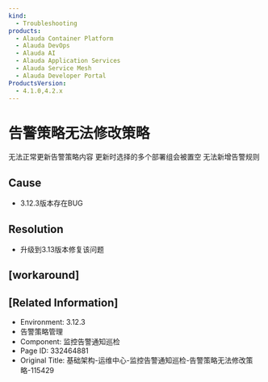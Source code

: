 ```yaml
---
kind:
  - Troubleshooting
products:
  - Alauda Container Platform
  - Alauda DevOps
  - Alauda AI
  - Alauda Application Services
  - Alauda Service Mesh
  - Alauda Developer Portal
ProductsVersion:
  - 4.1.0,4.2.x
---
```

<!-- A type of document that involves encountering a fault, diagnosing it, performing root cause analysis, and providing solutions. -->

# 告警策略无法修改策略

无法正常更新告警策略内容 更新时选择的多个部署组会被置空 无法新增告警规则

## Cause
- 3.12.3版本存在BUG

## Resolution
- 升级到3.13版本修复该问题

## [workaround]

## [Related Information]
- Environment: 3.12.3
- 告警策略管理
- Component: 监控告警通知巡检
- Page ID: 332464881
- Original Title: 基础架构-运维中心-监控告警通知巡检-告警策略无法修改策略-115429
